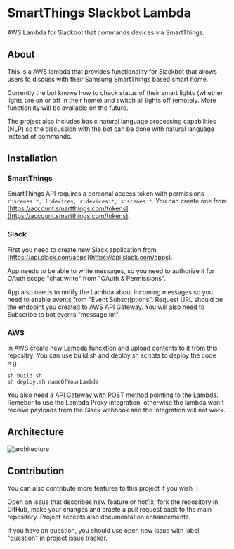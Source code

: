 # SmartThings Slackbot Lambda

AWS Lambda for Slackbot that commands devices via SmartThings.

## About 

This is a AWS lambda that provides functionality for Slackbot that allows users to discuss with their Samsung SmartThings based smart home.

Currently the bot knows how to check status of their smart lights (whether lights are on or off in their home) and switch all lights off remotely. More functionlity will be available on the future. 

The project also includes basic natural language processing capabilities (NLP) so the discussion with the bot can be done with natural language instead of commands.

## Installation

### SmartThings

SmartThings API requires a personal access token with permissions `r:scenes:*, l:devices, r:devices:*, x:scenes:*`. You can create one from [https://account.smartthings.com/tokens](https://account.smartthings.com/tokens).

### Slack

First you need to create new Slack application from [https://api.slack.com/apps](https://api.slack.com/apps). 

App needs to be able to write messages, so you need to authorize it for OAuth scope "chat:write" from "OAuth & Permissions". 

App also needs to notify the Lambda about incoming messages so you need to enable events from "Event Subscriptions". Request URL should be the endpoint you created to AWS API Gateway. You will also need to Subscribe to bot events "message.im"

### AWS

In AWS create new Lambda funcxtion and upload contents to it from this repositry. You can use build.sh and deploy.sh scripts to deploy the code e.g.

    sh build.sh
    sh deploy.sh nameOfYourLambda
    
You also need a API Gateway with POST method pointing to the Lambda. Remeber to use the Lambda Proxy integration, otherwise the lambda won't receive payloads from the Slack webhook and the integration will not work.

## Architecture

![architecture](https://lucid.app/publicSegments/view/32d706aa-c4de-47e8-92e1-e8a1ba557080/image.png "architecture")

## Contribution

You can also contribute more features to this project if you wish :)

Open an issue that describes new feature or hotfix, fork the repository in GitHub, make your changes and craete a pull request back to the main repository. Project accepts also documentation enhancements.

If you have an question, you should use open new issue with label "question" in project issue tracker.
